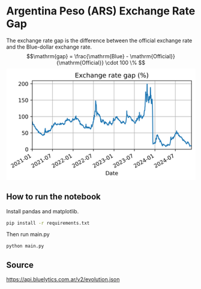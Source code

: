 # Argentina Peso (ARS) Exchange Rate Gap

The exchange rate gap is the difference between the official exchange rate and the Blue-dollar exchange rate.
$$\mathrm{gap} = \frac{\mathrm{Blue} - \mathrm{Official}}{\mathrm{Official}} \cdot 100 \% $$
![Exchange rate gap](./exchange_rate_gap.png)

## How to run the notebook
Install pandas and matplotlib.
```bash
pip install -r requirements.txt
```
Then run main.py
```bash
python main.py
```

## Source
https://api.bluelytics.com.ar/v2/evolution.json
